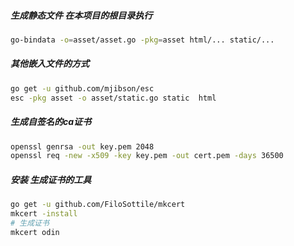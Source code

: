 ﻿##### 生成静态文件 在本项目的根目录执行
```bash
go-bindata -o=asset/asset.go -pkg=asset html/... static/...
```
##### 其他嵌入文件的方式
```bash
go get -u github.com/mjibson/esc
esc -pkg asset -o asset/static.go static  html
```

##### 生成自签名的ca证书
```bash
openssl genrsa -out key.pem 2048
openssl req -new -x509 -key key.pem -out cert.pem -days 36500
```

##### 安装 生成证书的工具
```bash
go get -u github.com/FiloSottile/mkcert
mkcert -install
# 生成证书
mkcert odin
``` 
